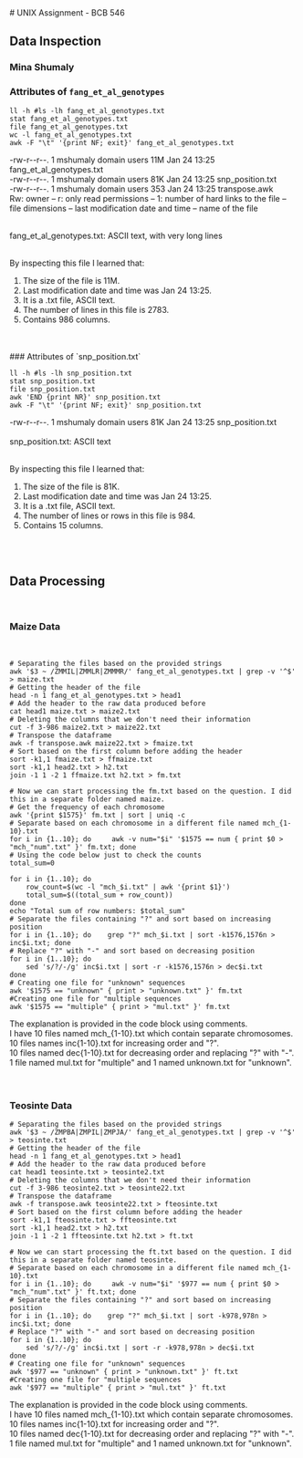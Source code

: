 <br>
<br>
# UNIX Assignment - BCB 546


## Data Inspection

### Mina Shumaly <br>
### Attributes of `fang_et_al_genotypes`

```
ll -h #ls -lh fang_et_al_genotypes.txt
stat fang_et_al_genotypes.txt
file fang_et_al_genotypes.txt
wc -l fang_et_al_genotypes.txt
awk -F "\t" '{print NF; exit}' fang_et_al_genotypes.txt
```
-rw-r--r--. 1 mshumaly domain users 11M Jan 24 13:25 fang_et_al_genotypes.txt
<br>
-rw-r--r--. 1 mshumaly domain users 81K Jan 24 13:25 snp_position.txt
<br>
-rw-r--r--. 1 mshumaly domain users 353 Jan 24 13:25 transpose.awk
<br>
Rw: owner – r: only read permissions – 1: number of hard links to the file – file dimensions – last modification date and time – name of the file
<br>
<br>

fang_et_al_genotypes.txt: ASCII text, with very long lines
<br>
<br>

By inspecting this file I learned that:
<br>
1. The size of the file is 11M. <br>
2. Last modification date and time was Jan 24 13:25. <br>
3. It is a .txt file, ASCII text. <br>
4. The number of lines in this file is 2783. <br>
5. Contains 986 columns. <br>
<br>
<br>
### Attributes of `snp_position.txt`

```
ll -h #ls -lh snp_position.txt
stat snp_position.txt
file snp_position.txt
awk 'END {print NR}' snp_position.txt
awk -F "\t" '{print NF; exit}' snp_position.txt
```
-rw-r--r--. 1 mshumaly domain users 81K Jan 24 13:25 snp_position.txt
<br>
<br>
snp_position.txt: ASCII text
<br>
<br>

By inspecting this file I learned that:
<br>

1. The size of the file is 81K. <br>
2. Last modification date and time was Jan 24 13:25. <br>
3. It is a .txt file, ASCII text. <br>
4. The number of lines or rows in this file is 984. <br>
5. Contains 15 columns. <br>
<br>
<br>

## Data Processing
<br>

### Maize Data
<br>

```
# Separating the files based on the provided strings
awk '$3 ~ /ZMMIL|ZMMLR|ZMMMR/' fang_et_al_genotypes.txt | grep -v '^$' > maize.txt
# Getting the header of the file
head -n 1 fang_et_al_genotypes.txt > head1
# Add the header to the raw data produced before
cat head1 maize.txt > maize2.txt
# Deleting the columns that we don't need their information
cut -f 3-986 maize2.txt > maize22.txt
# Transpose the dataframe
awk -f transpose.awk maize22.txt > fmaize.txt
# Sort based on the first column before adding the header
sort -k1,1 fmaize.txt > ffmaize.txt
sort -k1,1 head2.txt > h2.txt
join -1 1 -2 1 ffmaize.txt h2.txt > fm.txt

# Now we can start processing the fm.txt based on the question. I did this in a separate folder named maize.
# Get the frequency of each chromosome
awk '{print $1575}' fm.txt | sort | uniq -c
# Separate based on each chromosome in a different file named mch_{1-10}.txt
for i in {1..10}; do     awk -v num="$i" '$1575 == num { print $0 > "mch_"num".txt" }' fm.txt; done
# Using the code below just to check the counts
total_sum=0

for i in {1..10}; do
    row_count=$(wc -l "mch_$i.txt" | awk '{print $1}')
    total_sum=$((total_sum + row_count))
done
echo "Total sum of row numbers: $total_sum"
# Separate the files containing "?" and sort based on increasing position
for i in {1..10}; do    grep "?" mch_$i.txt | sort -k1576,1576n > inc$i.txt; done
# Replace "?" with "-" and sort based on decreasing position 
for i in {1..10}; do
    sed 's/?/-/g' inc$i.txt | sort -r -k1576,1576n > dec$i.txt
done
# Creating one file for "unknown" sequences
awk '$1575 == "unknown" { print > "unknown.txt" }' fm.txt
#Creating one file for "multiple sequences
awk '$1575 == "multiple" { print > "mul.txt" }' fm.txt
```

The explanation is provided in the code block using comments.
<br>
I have 10 files named mch_{1-10}.txt which contain separate chromosomes.
<br>
10 files names inc{1-10}.txt for increasing order and "?".
<br>
10 files named dec{1-10}.txt for decreasing order and replacing "?" with "-".
<br>
1 file named mul.txt for "multiple" and 1 named unknown.txt for "unknown".
<br>
<br>
<br>


### Teosinte Data

```
# Separating the files based on the provided strings
awk '$3 ~ /ZMPBA|ZMPIL|ZMPJA/' fang_et_al_genotypes.txt | grep -v '^$' > teosinte.txt
# Getting the header of the file
head -n 1 fang_et_al_genotypes.txt > head1
# Add the header to the raw data produced before
cat head1 teosinte.txt > teosinte2.txt
# Deleting the columns that we don't need their information
cut -f 3-986 teosinte2.txt > teosinte22.txt 
# Transpose the dataframe
awk -f transpose.awk teosinte22.txt > fteosinte.txt
# Sort based on the first column before adding the header
sort -k1,1 fteosinte.txt > ffteosinte.txt
sort -k1,1 head2.txt > h2.txt
join -1 1 -2 1 ffteosinte.txt h2.txt > ft.txt

# Now we can start processing the ft.txt based on the question. I did this in a separate folder named teosinte.
# Separate based on each chromosome in a different file named mch_{1-10}.txt
for i in {1..10}; do     awk -v num="$i" '$977 == num { print $0 > "mch_"num".txt" }' ft.txt; done
# Separate the files containing "?" and sort based on increasing position
for i in {1..10}; do    grep "?" mch_$i.txt | sort -k978,978n > inc$i.txt; done
# Replace "?" with "-" and sort based on decreasing position 
for i in {1..10}; do
    sed 's/?/-/g' inc$i.txt | sort -r -k978,978n > dec$i.txt
done
# Creating one file for "unknown" sequences
awk '$977 == "unknown" { print > "unknown.txt" }' ft.txt
#Creating one file for "multiple sequences
awk '$977 == "multiple" { print > "mul.txt" }' ft.txt
```

The explanation is provided in the code block using comments.
<br>
I have 10 files named mch_{1-10}.txt which contain separate chromosomes.
<br>
10 files names inc{1-10}.txt for increasing order and "?".
<br>
10 files named dec{1-10}.txt for decreasing order and replacing "?" with "-".
<br>
1 file named mul.txt for "multiple" and 1 named unknown.txt for "unknown".
<br>
<br>
<br>


